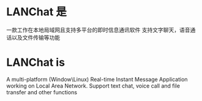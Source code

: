 # LANChat 是
一款工作在本地局域网且支持多平台的即时信息通讯软件
支持文字聊天，语音通话以及文件传输等功能


# LANChat is
A multi-platform (Window\Linux) Real-time Instant Message Application working on Local Area Network.
Support text chat, voice call and file transfer and other functions
